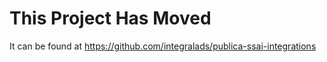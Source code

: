 # This Project Has Moved

It can be found at https://github.com/integralads/publica-ssai-integrations
